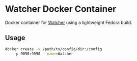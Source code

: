 # Watcher Docker Container

Docker container for [Watcher](https://github.com/nosmokingbandit/watcher) using a lightweight Fedora build. 

## Usage 

```bash
docker create -v /path/to/config/dir:/config
    -p 9090:9090 --name=Watcher 
```


